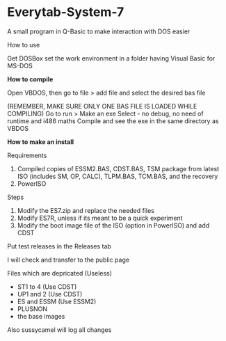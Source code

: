 # Everytab-System-7
A small program in Q-Basic to make interaction with DOS easier

How to use

Get DOSBox
set the work environment in a folder having Visual Basic for MS-DOS 

**How to compile**

Open VBDOS, then go to file > add file and select the desired bas file 

(REMEMBER, MAKE SURE ONLY ONE BAS FILE IS LOADED WHILE COMPILING)
Go to run > Make an exe
Select - no debug, no need of runtime and i486 maths
Compile and see the exe in the same directory as VBDOS

**How to make an install**

Requirements
1) Compiled copies of ESSM2.BAS, CDST.BAS, TSM package from latest ISO (includes SM, OP, CALC), TLPM.BAS, TCM.BAS, and the recovery
2) PowerISO

Steps
1) Modify the ES7.zip and replace the needed files
2) Modify ES7R, unless if its meant to be a quick experiment
3) Modify the boot image file of the ISO (option in PowerISO) and add CDST

Put test releases in the Releases tab

I will check and transfer to the public page

Files which are depricated (Useless)

- ST1 to 4 (Use CDST)
- UP1 and 2 (Use CDST)
- ES and ESSM (Use ESSM2)
- PLUSNON
- the base images


Also sussycamel will log all changes
